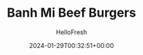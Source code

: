 ---
draft: false # Use this only for setting draft status
hidden: false # Use this to hide unwanted recipes
slug: # <post-title>
title: 'Banh Mi Beef Burgers'
description: "Combining fluffy bread with tender meat, tangy pickled veggies, creamy mayo, and fresh herbs, banh mi are one of our all-time favorite sandwiches. Tonight, we’re channeling all those same flavors and textures into some seriously swoon-worthy burgers. We infuse pork patties with citrusy ponzu and aromatic ginger, then pile onto potato buns with a pickled veggie slaw and generous swipe of spicy chili mayo. Add a heap of garlicky potato wedges on the side, then prepare for total taste bud takeover."
image: https://img.hellofresh.com/f_auto,fl_lossy,q_auto,w_1200/hellofresh_s3/image/638535fa583c0b955f0c0766-ee7df634.jpg
date: 2024-01-29T00:32:51+00:00
author: HelloFresh

tags: []
categories: "main course"
cuisines: "Asian"
allergens: ['Eggs', 'Fish', 'Soy', 'Wheat', 'Milk']

calories: 990
preptime: ['35 minutes', '10 minutes']
cooktime: # 180 = 3 Hours | In minutes
totaltime: PT35M
servings: 2

links:
  - description: "Combining fluffy bread with tender meat, tangy pickled veggies, creamy mayo, and fresh herbs, banh mi are one of our all-time favorite sandwiches. Tonight, we’re channeling all those same flavors and textures into some seriously swoon-worthy burgers. We infuse pork patties with citrusy ponzu and aromatic ginger, then pile onto potato buns with a pickled veggie slaw and generous swipe of spicy chili mayo. Add a heap of garlicky potato wedges on the side, then prepare for total taste bud takeover."
    website: https://www.hellofresh.com/recipes/banh-mi-beef-burgers-659f04b6f9e1c820e370b348
    image: https://img.hellofresh.com/f_auto,fl_lossy,q_auto,w_1200/hellofresh_s3/image/638535fa583c0b955f0c0766-ee7df634.jpg
 
weight: # 1 | You can add weight to some posts to override the default sorting (date descending)

comments: false # Keep False

ingredients: ['12 ounce Potatoes', '1 unit Mini Cucumber', '3 ounce Carrot', '1 unit Shallot', '1 thumb Ginger', '¼ ounce Cilantro', '1 unit Lime', '10 ounce Ground Beef', '1 teaspoon Sriracha', '2 tablespoon Mayonnaise', '1 teaspoon Garlic Powder', '18 milliliters Ponzu Sauce', '2 unit Potato Buns', ' Salt', ' Pepper', '2 teaspoon Sugar', '4 teaspoon Cooking Oil']

instructionTitles: ['Prep', 'Make Slaw', 'Roast Potatoes', 'Make Sriracha Mayo', 'Form & Cook Patties', 'Finish & Serve']
instructions: ['• Adjust rack to top position and preheat oven to 425 degrees. Wash and dry produce. • Trim and thinly slice cucumber crosswise into rounds. Trim, peel, and grate carrot on the largest holes of a box grater. Roughly chop cilantro. Halve lime. Halve, peel, and thinly slice shallot. Cut potatoes into ½-inch-thick wedges. Peel and mince ginger.', '• In a medium bowl, combine cucumber, carrot, half the cilantro, juice from half the lime, 1 tsp sugar, and as much shallot as you like. (For 4 servings, use juice from whole lime and 2 tsp sugar.) Season with a big pinch of salt and pepper. Set aside to marinate.', '• Toss potatoes on a baking sheet with half the garlic powder (you’ll use the rest later), a large drizzle of oil, salt, and pepper. • Roast on top rack until golden brown and tender, 20-25 minutes.', '• While potatoes roast, in a small bowl, combine mayonnaise with Sriracha to taste.', '• In a second medium bowl, combine pork*, ginger, ponzu, remaining cilantro, remaining garlic powder, 1 tsp sugar, and ¼ tsp salt. (For 4 servings, use 2 tsp sugar and ½ tsp salt.) • Form mixture into two patties (four patties for 4), each slightly wider than a burger bun. • Heat a large drizzle of oil in a large pan over medium heat. Add patties and cook until browned and cooked through, 4-7 minutes per side. > Swap in beef for pork; cook to desired doneness, 3-5 minutes per side. > Ground Beef is fully cooked when internal temperature reaches 160°.', '• While patties cook, halve and toast buns. • Spread as much Sriracha mayo as you like onto cut sides of top buns. Fill buns with patties and some pickled veggie slaw. Divide burgers between plates; serve with garlic potato wedges and remaining pickled veggie slaw on the side, with any remaining Sriracha mayo as a dipper. > TIP: For a deeper flavor, toast in pan used for patties over medium heat.']
---